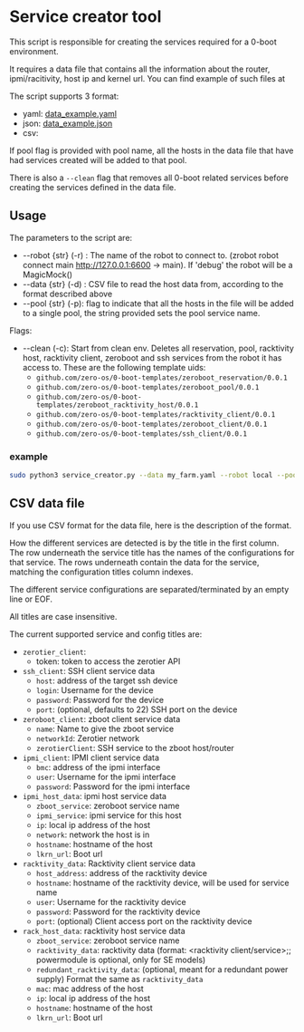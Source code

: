 # Service creator tool

This script is responsible for creating the services required for a 0-boot environment.

It requires a data file that contains all the information about the router, ipmi/racitivity, host ip and kernel url. 
You can find example of such files at 

The script supports 3 format:
- yaml: [data_example.yaml](data_example.json)
- json: [data_example.json](data_example.json) 
- csv: 

If pool flag is provided with pool name, all the hosts in the data file that have had services created will be added to that pool.

There is also a `--clean` flag that removes all 0-boot related services before creating the services defined in the data file.

## Usage

The parameters to the script are:
* --robot {str} (-r) : The name of the robot to connect to. (zrobot robot connect main http://127.0.0.1:6600 -> main). If 'debug' the robot will be a MagicMock()
* --data {str} (-d) : CSV file to read the host data from, according to the format described above
* --pool {str} (-p): flag to indicate that all the hosts in the file will be added to a single pool, the string provided sets the pool service name.

Flags:

* --clean (-c): Start from clean env. Deletes all reservation, pool, racktivity host, racktivity client, zeroboot and ssh services from the robot it has access to. 
These are the following template uids:
    * `github.com/zero-os/0-boot-templates/zeroboot_reservation/0.0.1`
    * `github.com/zero-os/0-boot-templates/zeroboot_pool/0.0.1`
    * `github.com/zero-os/0-boot-templates/zeroboot_racktivity_host/0.0.1`
    * `github.com/zero-os/0-boot-templates/racktivity_client/0.0.1`
    * `github.com/zero-os/0-boot-templates/zeroboot_client/0.0.1`
    * `github.com/zero-os/0-boot-templates/ssh_client/0.0.1`

### example

```sh
sudo python3 service_creator.py --data my_farm.yaml --robot local --pool pool1
```


## CSV data file

If you use CSV format for the data file, here is the description of the format.

How the different services are detected is by the title in the first column.
The row underneath the service title has the names of the configurations for that service.
The rows underneath contain the data for the service, matching the configuration titles column indexes.

The different service configurations are separated/terminated by an empty line or EOF.

All titles are case insensitive.

The current supported service and config titles are:
- `zerotier_client`:
    - token: token to access the zerotier API
 - `ssh_client`: SSH client service data
    - `host`: address of the target ssh device
    - `login`: Username for the device
    - `password`: Password for the device
    - `port`: (optional, defaults to 22) SSH port on the device
- `zeroboot_client`: zboot client service data
    - `name`: Name to give the zboot service
    - `networkId`: Zerotier network
    - `zerotierClient`: SSH service to the zboot host/router
 - `ipmi_client`: IPMI client service data
    - `bmc`: address of the ipmi interface
    - `user`: Username for the ipmi interface
    - `password`: Password for the ipmi interface
 - `ipmi_host_data`: ipmi host service data
    - `zboot_service`: zeroboot service name
    - `ipmi_service`: ipmi service for this host
    - `ip`: local ip address of the host
    - `network`: network the host is in
    - `hostname`: hostname of the host
    - `lkrn_url`: Boot url
 - `racktivity_data`: Racktivity client service data
    - `host_address`: address of the racktivity device
    - `hostname`: hostname of the racktivity device, will be used for service name
    - `user`: Username for the racktivity device
    - `password`: Password for the racktivity device
    - `port`: (optional) Client access port on the racktivity device 
 - `rack_host_data`: racktivity host service data
    - `zboot_service`: zeroboot service name
    - `racktivity_data`: racktivity data (format: <racktivity client/service>;<port>;<powermodule>  powermodule is optional, only for SE models)
    - `redundant_racktivity_data`: (optional, meant for a redundant power supply) Format the same as `racktivity_data`
    - `mac`: mac address of the host
    - `ip`: local ip address of the host
    - `hostname`: hostname of the host
    - `lkrn_url`: Boot url


